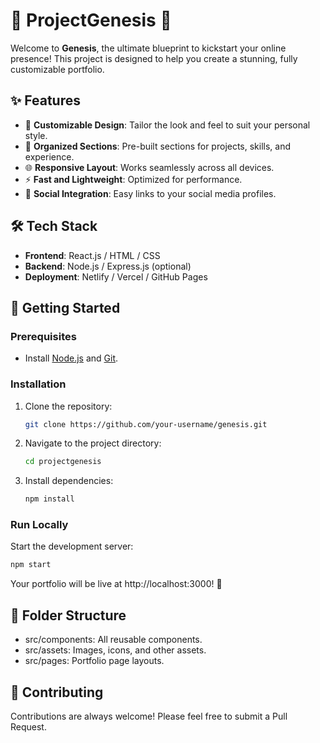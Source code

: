 # 🌟 ProjectGenesis 🚀  

Welcome to **Genesis**, the ultimate blueprint to kickstart your online presence! This project is designed to help you create a stunning, fully customizable portfolio.  

## ✨ Features  
- 🎨 **Customizable Design**: Tailor the look and feel to suit your personal style.  
- 📂 **Organized Sections**: Pre-built sections for projects, skills, and experience.  
- 🌐 **Responsive Layout**: Works seamlessly across all devices.  
- ⚡ **Fast and Lightweight**: Optimized for performance.  
- 🔗 **Social Integration**: Easy links to your social media profiles.  

## 🛠️ Tech Stack  
- **Frontend**: React.js / HTML / CSS  
- **Backend**: Node.js / Express.js (optional)  
- **Deployment**: Netlify / Vercel / GitHub Pages  

## 🚀 Getting Started  

### Prerequisites  
- Install [Node.js](https://nodejs.org) and [Git](https://git-scm.com).  

### Installation  
1. Clone the repository:  
   ```bash  
   git clone https://github.com/your-username/genesis.git  
   ```
2. Navigate to the project directory:
   ```bash
   cd projectgenesis  
   ```
3. Install dependencies:
   ```bash
   npm install  
   ```

### Run Locally
Start the development server:
  ```bash
  npm start
  ```

Your portfolio will be live at http://localhost:3000! 🎉

## 📂 Folder Structure
- src/components: All reusable components.
- src/assets: Images, icons, and other assets.
- src/pages: Portfolio page layouts.

## 🤝 Contributing
Contributions are always welcome! Please feel free to submit a Pull Request.


